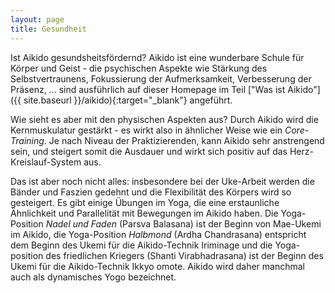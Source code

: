 ```yaml
---
layout: page
title: Gesundheit
---
```



<div class="container block" markdown="1">

Ist Aikido gesundsheitsfördernd? Aikido ist eine wunderbare Schule für Körper und Geist - die psychischen Aspekte wie Stärkung des Selbstvertraunens, Fokussierung der Aufmerksamkeit, Verbesserung der Präsenz, ... sind ausführlich auf dieser Homepage im Teil ["Was ist Aikido"]({{ site.baseurl }}/aikido){:target="_blank"} angeführt. 

Wie sieht es aber mit den physischen Aspekten aus? Durch Aikido wird die Kernmuskulatur gestärkt - es wirkt also in ähnlicher Weise wie ein _Core-Training_. Je nach Niveau der Praktizierenden, kann Aikido sehr anstrengend sein, und steigert somit die Ausdauer und wirkt sich positiv auf das Herz-Kreislauf-System aus. 

Das ist aber noch nicht alles: insbesondere bei der Uke-Arbeit werden die Bänder und Faszien gedehnt und die Flexibilität des Körpers wird so gesteigert. Es gibt einige Übungen im Yoga, die eine erstaunliche Ähnlichkeit und Parallelität mit Bewegungen im Aikido haben. Die Yoga-Position _Nadel und Faden_ (Parsva Balasana) ist der Beginn von Mae-Ukemi im Aikido, die Yoga-Position _Halbmond_ (Ardha Chandrasana) entspricht dem Beginn des Ukemi für die Aikido-Technik Iriminage und die Yoga-position des friedlichen Kriegers (Shanti Virabhadrasana) ist der Beginn des Ukemi für die Aikido-Technik Ikkyo omote. Aikido wird daher manchmal auch als dynamisches Yogo bezeichnet.


</div>
